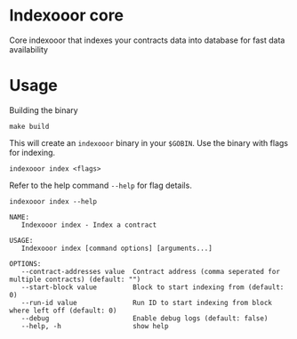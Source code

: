 # Indexooor core
Core indexooor that indexes your contracts data into database for fast data availability

# Usage
Building the binary
```
make build
```

This will create an `indexooor` binary in your `$GOBIN`. Use the binary with flags for indexing. 
```
indexooor index <flags>
```

Refer to the help command `--help` for flag details.
```
indexooor index --help

NAME:
   Indexooor index - Index a contract

USAGE:
   Indexooor index [command options] [arguments...]

OPTIONS:
   --contract-addresses value  Contract address (comma seperated for multiple contracts) (default: "")
   --start-block value         Block to start indexing from (default: 0)
   --run-id value              Run ID to start indexing from block where left off (default: 0)
   --debug                     Enable debug logs (default: false)
   --help, -h                  show help
```
